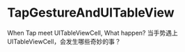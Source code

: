 # TapGestureAndUITableView
When Tap meet UITableViewCell, What happen? 当手势遇上UITableViewCell，会发生哪些奇妙的事？
